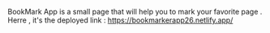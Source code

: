 BookMark App is a small page that will help you to mark your favorite page .
Herre , it's the deployed link : https://bookmarkerapp26.netlify.app/
